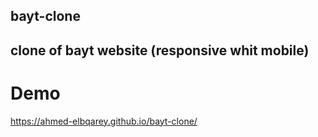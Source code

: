 ## bayt-clone
## clone of bayt website (responsive whit mobile)
# Demo
https://ahmed-elbqarey.github.io/bayt-clone/
